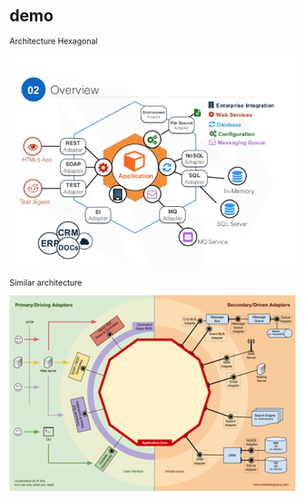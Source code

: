 # demo
Architecture Hexagonal

![alt text](https://github.com/boubah/demo/blob/master/hexagonal-architecture-for-java-applications-11-638.jpg)

Similar architecture

![alt text](https://github.com/boubah/demo/blob/master/040-explicit-architecture-svg.png)
